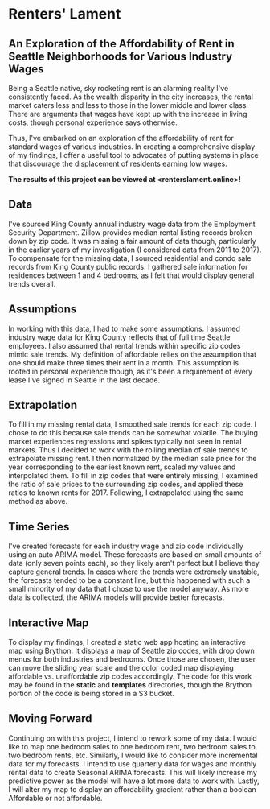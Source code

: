 # Renters' Lament   

## An Exploration of the Affordability of Rent in Seattle Neighborhoods for Various Industry Wages   

Being a Seattle native, sky rocketing rent is an alarming reality I've consistently faced. As the wealth disparity in the city increases, the rental market caters less and less to those in the lower middle and lower class. There are arguments that wages have kept up with the increase in living costs, though personal experience says otherwise.  

Thus, I've embarked on an exploration of the affordability of rent for standard wages of various industries. In creating a comprehensive display of my findings, I offer a useful tool to advocates of putting systems in place that discourage the displacement of residents earning low wages.   

**The results of this project can be viewed at <renterslament.online>!**

## Data  

I've sourced King County annual industry wage data from the Employment Security Department. Zillow provides median rental listing records broken down by zip code. It was missing a fair amount of data though, particularly in the earlier years of my investigation (I considered data from 2011 to 2017). To compensate for the missing data, I sourced residential and condo sale records from King County public records. I gathered sale information for residences between 1 and 4 bedrooms, as I felt that would display general trends overall.

## Assumptions  

In working with this data, I had to make some assumptions. I assumed industry wage data for King County reflects that of full time Seattle employees. I also assumed that rental trends within specific zip codes mimic sale trends. My definition of affordable relies on the assumption that one should make three times their rent in a month. This assumption is rooted in personal experience though, as it's been a requirement of every lease I've signed in Seattle in the last decade.  

## Extrapolation  

To fill in my missing rental data, I smoothed sale trends for each zip code. I chose to do this because sale trends can be somewhat volatile. The buying market experiences regressions and spikes typically not seen in rental markets. Thus I decided to work with the rolling median of sale trends to extrapolate missing rent. I then normalized by the median sale price for the year corresponding to the earliest known rent, scaled my values and interpolated them. To fill in zip codes that were entirely missing, I examined the ratio of sale prices to the surrounding zip codes, and applied these ratios to known rents for 2017. Following, I extrapolated using the same method as above.

## Time Series  

I've created forecasts for each industry wage and zip code individually using an auto ARIMA model. These forecasts are based on small amounts of data (only seven points each), so they likely aren't perfect but I believe they capture general trends. In cases where the trends were extremely unstable, the forecasts tended to be a constant line, but this happened with such a small minority of my data that I chose to use the model anyway. As more data is collected, the ARIMA models will provide better forecasts.   

## Interactive Map   

To display my findings, I created a static web app hosting an interactive map using Brython. It displays a map of Seattle zip codes, with drop down menus for both industries and bedrooms. Once those are chosen, the user can move the sliding year scale and the color coded map displaying affordable vs. unaffordable zip codes accordingly. The code for this work may be found in the **static** and **templates** directories, though the Brython portion of the code is being stored in a S3 bucket. 

## Moving Forward  

Continuing on with this project, I intend to rework some of my data. I would like to map one  bedroom sales to one bedroom rent, two bedroom sales to two bedroom rents, etc. Similarly, I would like to consider more incremental data for my forecasts. I intend to use quarterly data for wages and monthly rental data to create Seasonal ARIMA forecasts. This will likely increase my predictive power as the model will have a lot more data to work with. Lastly, I will alter my map to display an affordability gradient rather than a boolean Affordable or not affordable.
